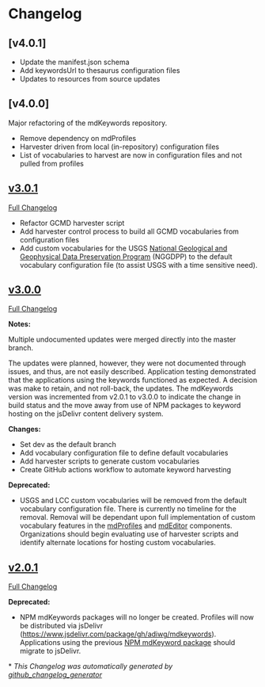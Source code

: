 # Changelog

## [v4.0.1]

- Update the manifest.json schema
- Add keywordsUrl to thesaurus configuration files
- Updates to resources from source updates

## [v4.0.0]

Major refactoring of the mdKeywords repository.

- Remove dependency on mdProfiles
- Harvester driven from local (in-repository) configuration files
- List of vocabularies to harvest are now in configuration files and not pulled from profiles

## [v3.0.1](https://github.com/adiwg/mdKeywords/tree/v3.0.1)

[Full Changelog](https://github.com/adiwg/mdKeywords/compare/v3.0.0...v3.0.1)

- Refactor GCMD harvester script
- Add harvester control process to build all GCMD vocabularies from configuration files
- Add custom vocabularies for the USGS [National Geological and Geophysical Data Preservation Program](https://www.usgs.gov/programs/national-geological-and-geophysical-data-preservation-program) (NGGDPP) to the default vocabulary configuration file (to assist USGS with a time sensitive need).

## [v3.0.0](https://github.com/adiwg/mdKeywords/tree/v3.0.0)

[Full Changelog](https://github.com/adiwg/mdKeywords/compare/v2.0.1...v3.0.0)

**Notes:**

Multiple undocumented updates were merged directly into the master branch.

The updates were planned, however, they were not documented through issues, and thus, are not easily described. Application testing demonstrated that the applications using the keywords functioned as expected. A decision was make to retain, and not roll-back, the updates. The mdKeywords version was incremented from v2.0.1 to v3.0.0 to indicate the change in build status and the move away from use of NPM packages to keyword hosting on the jsDelivr content delivery system.

**Changes:**

- Set dev as the default branch
- Add vocabulary configuration file to define default vocabularies
- Add harvester scripts to generate custom vocabularies
- Create GitHub actions workflow to automate keyword harvesting

**Deprecated:**

- USGS and LCC custom vocabularies will be removed from the default vocabulary configuration file. There is currently no timeline for the removal. Removal will be dependant upon full implementation of custom vocabulary features in the [mdProfiles](https://github.com/adiwg/mdProfiles) and [mdEditor](https://github.com/adiwg/mdEditor) components. Organizations should begin evaluating use of harvester scripts and identify alternate locations for hosting custom vocabularies.

## [v2.0.1](https://github.com/adiwg/mdKeywords/tree/v2.0.1)

[Full Changelog](https://github.com/adiwg/mdKeywords/compare/v2.0.0...v2.0.1)

**Deprecated:**

- NPM mdKeywords packages will no longer be created. Profiles will now be distributed via jsDelivr (https://www.jsdelivr.com/package/gh/adiwg/mdkeywords). Applications using the previous [NPM mdKeyword package](https://www.npmjs.com/package/mdkeywords) should migrate to jsDelivr.

\* _This Changelog was automatically generated by [github_changelog_generator](https://github.com/github-changelog-generator/github-changelog-generator)_

